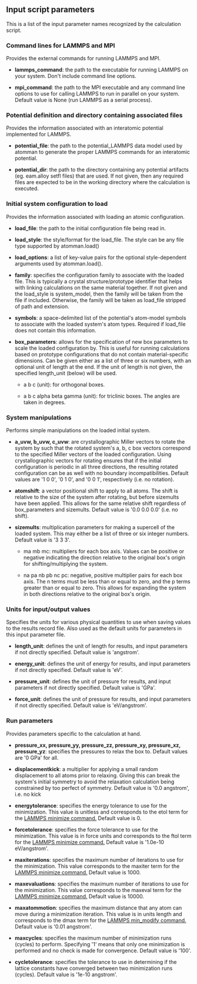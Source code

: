 ## Input script parameters

This is a list of the input parameter names recognized by the calculation script.

### Command lines for LAMMPS and MPI

Provides the external commands for running LAMMPS and MPI.

- __lammps_command__: the path to the executable for running LAMMPS on your system.  Don't include command line options.

- __mpi_command__: the path to the MPI executable and any command line options to use for calling LAMMPS to run in parallel on your system. Default value is None (run LAMMPS as a serial process).

### Potential definition and directory containing associated files

Provides the information associated with an interatomic potential implemented for LAMMPS.

- __potential_file__: the path to the potential_LAMMPS data model used by atomman to generate the proper LAMMPS commands for an interatomic potential. 
 
- __potential_dir__: the path to the directory containing any potential artifacts (eg. eam.alloy setfl files) that are used. If not given, then any required files are expected to be in the working directory where the calculation is executed.

### Initial system configuration to load

Provides the information associated with loading an atomic configuration.

- __load_file__: the path to the initial configuration file being read in.

- __load_style__: the style/format for the load_file.  The style can be any file type supported by atomman.load()

- __load_options__: a list of key-value pairs for the optional style-dependent arguments used by atomman.load().

- __family__: specifies the configuration family to associate with the loaded file.  This is typically a crystal structure/prototype identifier that helps with linking calculations on the same material together.  If not given and the load_style is system_model, then the family will be taken from the file if included.  Otherwise, the family will be taken as load_file stripped of path and extension.
 
- __symbols__: a space-delimited list of the potential's atom-model symbols to associate with the loaded system's atom types.  Required if load_file does not contain this information.

- __box_parameters__: allows for the specification of new box parameters to scale the loaded configuration by.  This is useful for running calculations based on prototype configurations that do not contain material-specific dimensions.  Can be given either as a list of three or six numbers, with an optional unit of length at the end.  If the unit of length is not given, the specified length_unit (below) will be used.
    
    - a b c (unit): for orthogonal boxes.
    
    - a b c alpha beta gamma (unit): for triclinic boxes.  The angles are taken in degrees.

### System manipulations

Performs simple manipulations on the loaded initial system.

- __a_uvw, b_uvw, c_uvw__: are crystallographic Miller vectors to rotate the system by such that the rotated system's a, b, c box vectors correspond to the specified Miller vectors of the loaded configuration.  Using crystallographic vectors for rotating ensures that if the initial configuration is periodic in all three directions, the resulting rotated configuration can be as well with no boundary incompatibilities.  Default values are '1 0 0', '0 1 0', and '0 0 1', respectively (i.e. no rotation).

- __atomshift__: a vector positional shift to apply to all atoms.  The shift is relative to the size of the system after rotating, but before sizemults have been applied.  This allows for the same relative shift regardless of box_parameters and sizemults.  Default value is '0.0 0.0 0.0' (i.e. no shift).

- __sizemults__: multiplication parameters for making a supercell of the loaded system.  This may either be a list of three or six integer numbers.  Default value is '3 3 3'.

    - ma mb mc: multipliers for each box axis.  Values can be positive or negative indicating the direction relative to the original box's origin for shifting/multiplying the system.  
    
    - na pa nb pb nc pc: negative, positive multiplier pairs for each box axis.  The n terms must be less than or equal to zero, and the p terms greater than or equal to zero.  This allows for expanding the system in both directions relative to the original box's origin.
    
### Units for input/output values

Specifies the units for various physical quantities to use when saving values to the results record file. Also used as the default units for parameters in this input parameter file.

- __length_unit__: defines the unit of length for results, and input parameters if not directly specified.  Default value is 'angstrom'.

- __energy_unit__: defines the unit of energy for results, and input parameters if not directly specified.  Default value is 'eV'.

- __pressure_unit__: defines the unit of pressure for results, and input parameters if not directly specified.  Default value is 'GPa'.

- __force_unit__: defines the unit of pressure for results, and input parameters if not directly specified.  Default value is 'eV/angstrom'.

### Run parameters

Provides parameters specific to the calculation at hand.

- __pressure_xx, pressure_yy, pressure_zz, pressure_xy, pressure_xz, pressure_yz__: specifies the pressures to relax the box to. Default values are '0 GPa' for all.

- __displacementkick__: a multiplier for applying a small random displacement to all atoms prior to relaxing.  Giving this can break the system's initial symmetry to avoid the relaxation calculation being constrained by too perfect of symmetry.  Default value is '0.0 angstrom', i.e. no kick

- __energytolerance__: specifies the energy tolerance to use for the minimization.  This value is unitless and corresponds to the etol term for the [LAMMPS minimize command.](http://lammps.sandia.gov/doc/minimize.html)  Default value is 0.

- __forcetolerance__: specifies the force tolerance to use for the minimization.  This value is in force units and corresponds to the ftol term for the [LAMMPS minimize command.](http://lammps.sandia.gov/doc/minimize.html)  Default value is '1.0e-10 eV/angstrom'.

- __maxiterations__: specifies the maximum number of iterations to use for the minimization. This value corresponds to the maxiter term for the [LAMMPS minimize command.](http://lammps.sandia.gov/doc/minimize.html)  Default value is 1000.

- __maxevaluations__: specifies the maximum number of iterations to use for the minimization. This value corresponds to the maxeval term for the [LAMMPS minimize command.](http://lammps.sandia.gov/doc/minimize.html)  Default value is 10000.
 
- __maxatommotion__: specifies the maximum distance that any atom can move during a minimization iteration. This value is in units length and corresponds to the dmax term for the [LAMMPS min_modify command.](http://lammps.sandia.gov/doc/min_modify.html)  Default value is '0.01 angstrom'.
  
- __maxcycles__: specifies the maximum number of minimization runs (cycles) to perform.  Specifying '1' means that only one minimization is performed and no check is made for convergence.  Default value is '100'.

- __cycletolerance__: specifies the tolerance to use in determining if the lattice constants have converged between two minimization runs (cycles).  Default value is '1e-10 angstrom'.